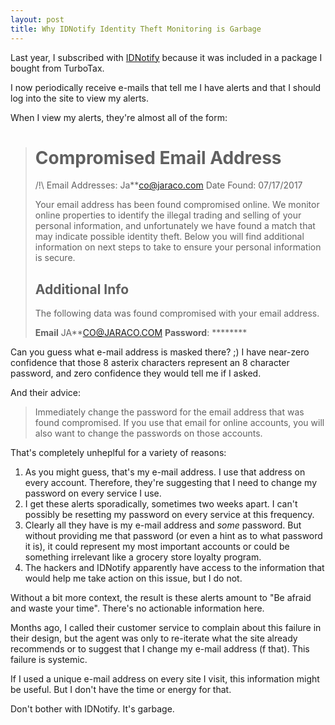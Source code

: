```yaml
---
layout: post
title: Why IDNotify Identity Theft Monitoring is Garbage
---
```


Last year, I subscribed with [IDNotify](https://idnotify.com) because it was included in a package I bought from TurboTax.

I now periodically receive e-mails that tell me I have alerts and that I should log into the site to view my alerts.

When I view my alerts, they're almost all of the form:

> # Compromised Email Address
>
> /!\\ Email Addresses: Ja**co@jaraco.com
> Date Found: 07/17/2017
>
> Your email address has been found compromised online. We monitor online properties to identify the illegal trading and selling of your personal information, and unfortunately we have found a match that may indicate possible identity theft. Below you will find additional information on next steps to take to ensure your personal information is secure.
>
> ## Additional Info
>
> The following data was found compromised with your email address.
>
> **Email** JA\*\*CO@JARACO.COM **Password**: \*\*\*\*\*\*\*\*

Can you guess what e-mail address is masked there? ;)  I have near-zero confidence that those 8 asterix characters represent an 8 character password, and zero confidence they would tell me if I asked.

And their advice:

> Immediately change the password for the email address that was found compromised. If you use that email for online accounts, you will also want to change the passwords on those accounts.

That's completely unheplful for a variety of reasons:

1. As you might guess, that's my e-mail address. I use that address on every account. Therefore, they're suggesting that I need to change my password on every service I use.
2. I get these alerts sporadically, sometimes two weeks apart. I can't possibly be resetting my password on every service at this frequency.
3. Clearly all they have is my e-mail address and _some_ password. But without providing me that password (or even a hint as to what password it is), it could represent my most important accounts or could be something irrelevant like a grocery store loyalty program.
4. The hackers and IDNotify apparently have access to the information that would help me take action on this issue, but I do not.

Without a bit more context, the result is these alerts amount to "Be afraid and waste your time". There's no actionable information here.

Months ago, I called their customer service to complain about this failure in their design, but the agent was only to re-iterate what the site already recommends or to suggest that I change my e-mail address (f that). This failure is systemic.

If I used a unique e-mail address on every site I visit, this information might be useful. But I don't have the time or energy for that.

Don't bother with IDNotify. It's garbage.
